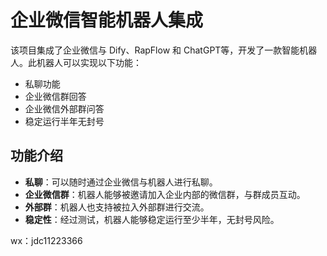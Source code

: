 # 企业微信智能机器人集成

该项目集成了企业微信与 Dify、RapFlow 和 ChatGPT等，开发了一款智能机器人。此机器人可以实现以下功能：

- 私聊功能
- 企业微信群回答
- 企业微信外部群问答
- 稳定运行半年无封号

## 功能介绍

- **私聊**：可以随时通过企业微信与机器人进行私聊。
- **企业微信群**：机器人能够被邀请加入企业内部的微信群，与群成员互动。
- **外部群**：机器人也支持被拉入外部群进行交流。
- **稳定性**：经过测试，机器人能够稳定运行至少半年，无封号风险。


wx：jdc11223366
